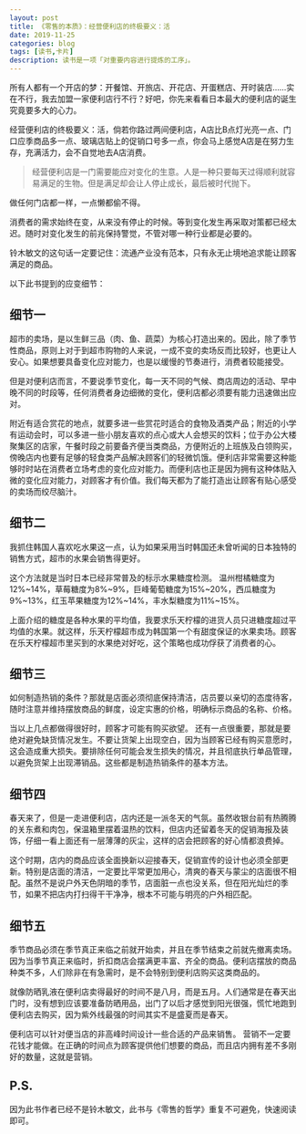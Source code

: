 ```yaml
---
layout: post
title: 《零售的本质》：经营便利店的终极要义：活
date: 2019-11-25
categories: blog
tags: [读书,卡片]
description: 读书是一项「对重要内容进行提炼的工序」。
---
```



所有人都有一个开店的梦：开餐馆、开旅店、开花店、开蛋糕店、开时装店……实在不行，我去加盟一家便利店行不行？好吧，你先来看看日本最大的便利店的诞生究竟要多大的心力。

经营便利店的终极要义：活，倘若你路过两间便利店，A店比B点灯光亮一点、门口应季商品多一点、玻璃店贴上的促销口号多一点，你会马上感觉A店是在努力生存，充满活力，会不自觉地去A店消费。

> 经营便利店是一门需要能应对变化的生意。人是一种只要每天过得顺利就容易满足的生物。但是满足却会让人停止成长，最后被时代抛下。

做任何门店都一样，一点懒都偷不得。

消费者的需求始终在变，从来没有停止的时候。等到变化发生再采取对策都已经太迟。随时对变化发生的前兆保持警觉，不管对哪一种行业都是必要的。

铃木敏文的这句话一定要记住：流通产业没有范本，只有永无止境地追求能让顾客满足的商品。

以下此书提到的应变细节：

## 细节一


超市的卖场，是以生鲜三品（肉、鱼、蔬菜）为核心打造出来的。因此，除了季节性商品，原则上对于到超市购物的人来说，一成不变的卖场反而比较好，也更让人安心。如果想要具备变化应对能力，也是以缓慢的节奏进行，消费者较能接受。

但是对便利店而言，不要说季节变化，每一天不同的气候、商店周边的活动、早中晚不同的时段等，任何消费者身边细微的变化，便利店都必须要有能力迅速做出应对。 

附近有适合赏花的地点，就要多进一些赏花时适合的食物及酒类产品；附近的小学有运动会时，可以多进一些小朋友喜欢的点心或大人会想买的饮料；位于办公大楼聚集区的店家，午餐时段之前要备齐便当类商品，方便附近的上班族及白领购买，傍晚店内也要有足够的轻食类产品解决顾客们的轻微饥饿。便利店非常需要这种能够时时站在消费者立场考虑的变化应对能力。而便利店也正是因为拥有这种体贴入微的变化应对能力，对顾客才有价值。我们每天都为了能打造出让顾客有贴心感受的卖场而绞尽脑汁。


## 细节二

我抓住韩国人喜欢吃水果这一点，认为如果采用当时韩国还未曾听闻的日本独特的销售方式，超市的水果会销售得更好。 

这个方法就是当时日本已经非常普及的标示水果糖度检测。 温州柑橘糖度为12%~14%，草莓糖度为8%~9%，巨峰葡萄糖度为15%~20%，西瓜糖度为9%~13%，红玉苹果糖度为12%~14%，丰水梨糖度为11%~15%。 

上面介绍的糖度是各种水果的平均值，我要求乐天柠檬的进货人员只进糖度超过平均值的水果。就这样，乐天柠檬超市成为韩国第一个有甜度保证的水果卖场。顾客在乐天柠檬超市里买到的水果绝对好吃，这个策略也成功俘获了消费者的心。 

## 细节三

如何制造热销的条件？那就是店面必须彻底保持清洁，店员要以亲切的态度待客，随时注意并维持摆放商品的鲜度，设定实惠的价格，明确标示商品的名称、价格。 

当以上几点都做得很好时，顾客才可能有购买欲望。 还有一点很重要，那就是要绝对避免缺货情况发生。不要让货架上出现空白，因为当顾客已经有购买意愿时，这会造成重大损失。要排除任何可能会发生损失的情况，并且彻底执行单品管理，以避免货架上出现滞销品。这些都是制造热销条件的基本方法。


## 细节四

春天来了，但是一走进便利店，店内还是一派冬天的气氛。虽然收银台前有热腾腾的关东煮和肉包，保温箱里摆着温热的饮料，但店内还留着冬天的促销海报及装饰，仔细一看上面还有一层薄薄的灰尘，这样的店会把顾客的好心情都浪费掉。

这个时期，店内的商品应该全面换新以迎接春天，促销宣传的设计也必须全部更新。特别是店面的清洁，一定要比平常更加用心，清爽的春天与蒙尘的店面很不相配。虽然不是说户外天色阴暗的季节，店面脏一点也没关系，但在阳光灿烂的季节，如果不把店内打扫得干干净净，根本不可能与明亮的户外相匹配。


## 细节五

季节商品必须在季节真正来临之前就开始卖，并且在季节结束之前就先撤离卖场。因为当季节真正来临时，折扣商店会摆满更丰富、齐全的商品。便利店摆放的商品种类不多，人们除非在有急需时，是不会特别到便利店购买这类商品的。 

就像防晒乳液在便利店卖得最好的时间不是八月，而是五月。人们通常是在春天出门时，没有想到应该要准备防晒用品，出门了以后才感觉到阳光很强，慌忙地跑到便利店去购买，因为紫外线最强的时间其实不是盛夏而是春天。

便利店可以针对便当店的非高峰时间设计一些合适的产品来销售。 营销不一定要花钱才能做。在正确的时间点为顾客提供他们想要的商品，而且店内拥有差不多刚好的数量，这就是营销。


## P.S.

因为此书作者已经不是铃木敏文，此书与《零售的哲学》重复不可避免，快速阅读即可。